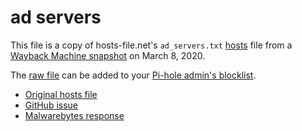 # ad servers

This file is a copy of hosts-file.net's `ad_servers.txt` [hosts](http://man7.org/linux/man-pages/man5/hosts.5.html) file from a [Wayback Machine snapshot](https://web.archive.org/web/20200308144426if_/https://hosts-file.net/ad_servers.txt) on March 8, 2020.

The [raw file](https://raw.githubusercontent.com/richardcornish/ad-servers/master/ad_servers.txt) can be added to your [Pi-hole admin's blocklist](http://pi.hole/admin/settings.php?tab=blocklists).

- [Original hosts file](http://hosts-file.net/ad_servers.txt)
- [GitHub issue](https://github.com/pi-hole/pi-hole/pull/3236)
- [Malwarebytes response](https://forums.malwarebytes.com/topic/257401-inquiry-regarding-automated-processing-of-hosts-files/)